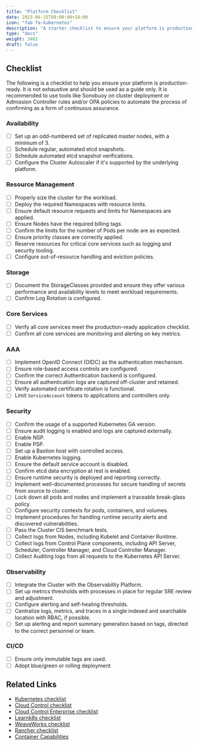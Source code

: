 ```yaml
---
title: "Platform Checklist"
date: 2023-06-15T09:00:00+10:00
icon: "fab fa-kubernetes"
description: "A starter checklist to ensure your platform is production-ready."
type: "docs"
weight: 3401
draft: false
---
```


## Checklist

The following is a checklist to help you ensure your platform is production-ready. It is not exhaustive and should be used as a guide only. It is recommended to use tools like Sonobuoy on cluster deployment or Admission Controller rules and/or OPA policies to automate the process of confirming as a form of continuous assurance.

### Availability

- [ ] Set up an odd-numbered set of replicated master nodes, with a minimum of 3.
- [ ] Schedule regular, automated etcd snapshots.
- [ ] Schedule automated etcd snapshot verifications.
- [ ] Configure the Cluster Autoscaler if it's supported by the underlying platform.

### Resource Management

- [ ] Properly size the cluster for the workload.
- [ ] Deploy the required Namespaces with resource limits.
- [ ] Ensure default resource requests and limits for Namespaces are applied.
- [ ] Ensure Nodes have the required billing tags.
- [ ] Confirm the limits for the number of Pods per node are as expected.
- [ ] Ensure priority classes are correctly applied.
- [ ] Reserve resources for critical core services such as logging and security tooling.
- [ ] Configure out-of-resource handling and eviction policies.

### Storage

- [ ] Document the StorageClasses provided and ensure they offer various performance and availability levels to meet workload requirements.
- [ ] Confirm Log Rotation is configured.

### Core Services

- [ ] Verify all core services meet the production-ready application checklist.
- [ ] Confirm all core services are monitoring and alerting on key metrics.

### AAA

- [ ] Implement OpenID Connect (OIDC) as the authentication mechanism.
- [ ] Ensure role-based access controls are configured.
- [ ] Confirm the correct Authentication backend is configured.
- [ ] Ensure all authentication logs are captured off-cluster and retained.
- [ ] Verify automated certificate rotation is functional.
- [ ] Limit `ServiceAccount` tokens to applications and controllers only.

### Security

- [ ] Confirm the usage of a supported Kubernetes GA version.
- [ ] Ensure audit logging is enabled and logs are captured externally.
- [ ] Enable NSP.
- [ ] Enable PSP.
- [ ] Set up a Bastion host with controlled access.
- [ ] Enable Kubernetes logging.
- [ ] Ensure the default service account is disabled.
- [ ] Confirm etcd data encryption at rest is enabled.
- [ ] Ensure runtime security is deployed and reporting correctly.
- [ ] Implement well-documented processes for secure handling of secrets from source to cluster.
- [ ] Lock down all pods and nodes and implement a traceable break-glass policy.
- [ ] Configure security contexts for pods, containers, and volumes.
- [ ] Implement procedures for handling runtime security alerts and discovered vulnerabilities.
- [ ] Pass the Cluster CIS benchmark tests.
- [ ] Collect logs from Nodes, including Kubelet and Container Runtime.
- [ ] Collect logs from Control Plane components, including API Server, Scheduler, Controller Manager, and Cloud Controller Manager.
- [ ] Collect Auditing logs from all requests to the Kubernetes API Server.

### Observability

- [ ] Integrate the Cluster with the Observability Platform.
- [ ] Set up metrics thresholds with processes in place for regular SRE review and adjustment.
- [ ] Configure alerting and self-healing thresholds.
- [ ] Centralize logs, metrics, and traces in a single indexed and searchable location with RBAC, if possible.
- [ ] Set up alerting and report summary generation based on tags, directed to the correct personnel or team.

### CI/CD

- [ ] Ensure only immutable tags are used.
- [ ] Adopt blue/green or rolling deployment

## Related Links

- [Kubernetes checklist](https://kubernetes.io/docs/setup/production-environment/)
- [Cloud Control checklist](https://www.ecloudcontrol.com/kubernetes-production-readiness-checklist/)
- [Cloud Control Enterprise checklist](https://www.ecloudcontrol.com/kubernetes-production-readiness-checklist-for-enterprise/)
- [Learnk8s checklist](https://learnk8s.io/production-best-practices)
- [WeaveWorks checklist](https://www.weave.works/blog/kubernetes-best-practices)
- [Rancher checklist](https://ranchermanager.docs.rancher.com/v2.5/pages-for-subheaders/checklist-for-production-ready-clusters)
- [Container Capabilities](https://blog.container-solutions.com/linux-capabilities-why-they-exist-and-how-they-work)

